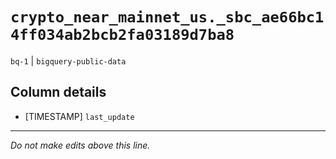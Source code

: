 # `crypto_near_mainnet_us._sbc_ae66bc14ff034ab2bcb2fa03189d7ba8`
`bq-1` | `bigquery-public-data`

## Column details
* [TIMESTAMP] `last_update`

-------------------------------------------------------------------------------
*Do not make edits above this line.*
